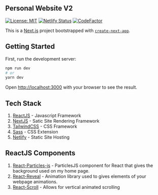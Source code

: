 ## Personal Website V2

[![License: MIT](https://img.shields.io/badge/License-MIT-yellow.svg)](https://opensource.org/licenses/MIT)
[![Netlify Status](https://api.netlify.com/api/v1/badges/53e04a03-6182-419c-aa29-4eb3945136ad/deploy-status)](https://app.netlify.com/sites/admiring-engelbart-be7c63/deploys)
[![CodeFactor](https://www.codefactor.io/repository/github/joshsauder/personal-website-v2/badge)](https://www.codefactor.io/repository/github/joshsauder/personal-website-v2)

This is a [Next.js](https://nextjs.org/) project bootstrapped with [`create-next-app`](https://github.com/zeit/next.js/tree/canary/packages/create-next-app).

## Getting Started

First, run the development server:

```bash
npm run dev
# or
yarn dev
```

Open [http://localhost:3000](http://localhost:3000) with your browser to see the result.

## Tech Stack

1. [ReactJS](https://reactjs.org) - Javascript Framework
2. [NextJS](https://nextjs.org) - Satic Site Rendering Framework
3. [TailwindCSS](https://tailwindcss.com) - CSS Framework
4. [Sass](https://sass-lang.com) - CSS Extension 
5. [Netlify](https://www.netlify.com) - Static Site Hosting

## ReactJS Components
1. [React-Particles-js](https://www.npmjs.com/package/react-particles-js) - ParticlesJS component for React that gives the background used on my home page.
2. [React-Reveal](https://www.react-reveal.com) - Animation library used to gives elements of your webpage animations.
3. [React-Scroll](https://www.npmjs.com/package/react-scripts) - Allows for vertical animated scrolling